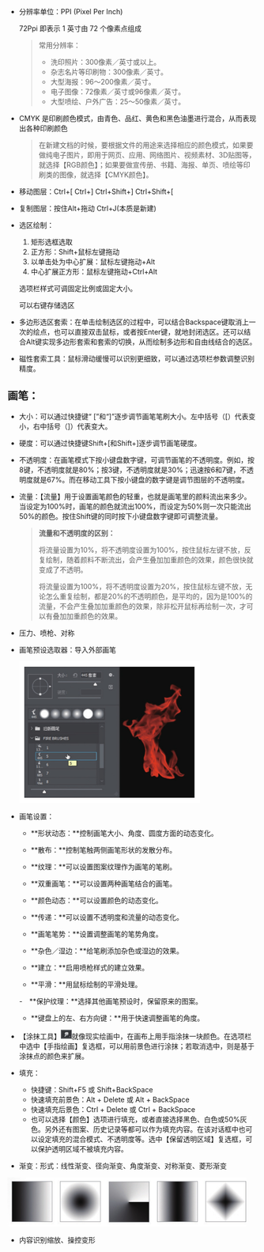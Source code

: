- 分辨率单位：PPI (Pixel Per Inch)

  72Ppi 即表示 1 英寸由 72 个像素点组成

  > 常用分辨率：
  > - 洗印照片：300像素／英寸或以上。
  > - 杂志名片等印刷物：300像素／英寸。
  > - 大型海报：96～200像素／英寸。
  > - 电子图像：72像素／英寸或96像素／英寸。
  > - 大型喷绘、户外广告：25～50像素／英寸。

- CMYK 是印刷颜色模式，由青色、品红、黄色和黑色油墨进行混合，从而表现出各种印刷颜色

  > 在新建文档的时候，要根据文件的用途来选择相应的颜色模式，如果要做纯电子图片，即用于网页、应用、网络图片、视频素材、3D贴图等，就选择【RGB颜色】；如果要做宣传册、书籍、海报、单页、喷绘等印刷类的图像，就选择【CMYK颜色】。

- 移动图层：Ctrl+[	Ctrl+]	Ctrl+Shift+]	Ctrl+Shift+[

- 复制图层：按住Alt+拖动	Ctrl+J(本质是新建)

- 选区绘制：

  1. 矩形选框选取
  2. 正方形：Shift+鼠标左键拖动
  3. 以单击处为中心扩展：鼠标左键拖动+Alt
  3. 中心扩展正方形：鼠标左键拖动+Ctrl+Alt

  选项栏样式可调固定比例或固定大小。

  可以右键存储选区

- 多边形选区套索：在单击绘制选区的过程中，可以结合Backspace键取消上一次的绘点，也可以直接双击鼠标，或者按Enter键，就地封闭选区。还可以结合Alt键实现多边形套索和套索的切换，从而绘制多边形和自由线结合的选区。

- 磁性套索工具：鼠标滑动缓慢可以识别更细致，可以通过选项栏参数调整识别精度。

## 画笔：

- 大小：可以通过快捷键“ [”和“]”逐步调节画笔笔刷大小。左中括号（[）代表变小，右中括号（]）代表变大。

-  硬度：可以通过快捷键Shift+[和Shift+]逐步调节画笔硬度。

- 不透明度：在画笔模式下按小键盘数字键，可调节画笔的不透明度。例如，按8键，不透明度就是80%；按3键，不透明度就是30%；迅速按6和7键，不透明度就是67%。而在移动工具下按小键盘的数字键是调节图层的不透明度。

- 流量：【流量】用于设置画笔颜色的轻重，也就是画笔里的颜料流出来多少。当设定为100%时，画笔的颜色就流出100%，而设定为50%则一次只能流出50%的颜色。按住Shift键的同时按下小键盘数字键即可调整流量。

  >**流量和不透明度的区别：**
  >
  >将流量设置为10%，将不透明度设置为100%，按住鼠标左键不放，反复绘制，随着颜料不断流出，会产生叠加加重颜色的效果，颜色很快就变成了不透明。
  >
  >将流量设置为100%，将不透明度设置为20%，按住鼠标左键不放，无论怎么重复绘制，都是20%的不透明颜色，是平均的，因为是100%的流量，不会产生叠加加重颜色的效果，除非松开鼠标再绘制一次，才可以有叠加加重颜色的效果。
  
- 压力、喷枪、对称

- 画笔预设选取器：导入外部画笔

  <img src="fireBrushes.png" alt="firePen" style="zoom:50%;" />

- 画笔设置：

  - **形状动态：**控制画笔大小、角度、圆度方面的动态变化。

  - **散布：**控制笔触两侧画笔形状的发散分布。

  - **纹理：**可以设置图案纹理作为画笔的笔刷。

  - **双重画笔：**可以设置两种画笔结合的画笔。

  - **颜色动态：**可以设置颜色的动态变化。

  - **传递：**可以设置不透明度和流量的动态变化。

  - **画笔笔势：**设置调整画笔的笔势角度。

  - **杂色／湿边：**给笔刷添加杂色或湿边的效果。

  - **建立：**启用喷枪样式的建立效果。

  - **平滑：**用鼠标绘制的平滑处理。

  -　**保护纹理：**选择其他画笔预设时，保留原来的图案。

  - **键盘上的左、右方向键：**用于快速调整画笔的角度。

- 【涂抹工具】<img src="00449.jpeg" alt="img" style="zoom:50%;" />就像现实绘画中，在画布上用手指涂抹一块颜色。在选项栏中选中【手指绘画】复选框，可以用前景色进行涂抹；若取消选中，则是基于涂抹点的颜色来扩展。
- 填充：
  - 快捷键：Shift+F5 或 Shift+BackSpace
  - 快速填充前景色：Alt + Delete 或 Alt + BackSpace
  - 快速填充后景色：Ctrl + Delete 或 Ctrl + BackSpace
  - 也可以选择【颜色】选项进行填充，或者直接选择黑色、白色或50%灰色。另外还有图案、历史记录等都可以作为填充内容。在该对话框中也可以设定填充的混合模式、不透明度等。选中【保留透明区域】复选框，可以保护透明区域不被填充内容。

- 渐变：形式：线性渐变、径向渐变、角度渐变、对称渐变、菱形渐变

<img src="%E6%B8%90%E5%8F%98.png" alt="渐变" style="zoom:50%;" />

- 内容识别缩放、操控变形
